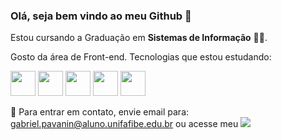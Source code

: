 ### Olá, seja bem vindo ao meu Github 👋

Estou cursando a Graduação em **Sistemas de Informação** 👨‍💻.

Gosto da área de Front-end. Tecnologias que estou estudando:

<img src="https://www.freeiconspng.com/uploads/github-logo-icon-30.png" height="40"/> <img src="https://cdn.iconscout.com/icon/free/png-256/markdown-2-458334.png" height="40"/> <img src="https://www.w3.org/html/logo/downloads/HTML5_Logo_128.png" height="40"/> <img src="https://cdn.iconscout.com/icon/free/png-256/css3-10-1175238.png" height="40"/> <img src="https://cdn.iconscout.com/icon/free/png-256/javascript-2752148-2284965.png" height="40"/>


📧 Para entrar em contato, envie email para: gabriel.pavanin@aluno.unifafibe.edu.br ou acesse meu  <a href="https://www.linkedin.com/in/gabriel-pavanin-de-souza-976357113"><img src="https://img.shields.io/badge/LinkedIn-0077B5?style=for-the-badge&logo=linkedin&logoColor=white"/></a>
